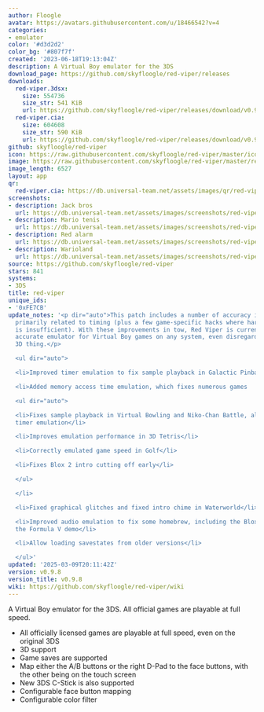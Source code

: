 ```yaml
---
author: Floogle
avatar: https://avatars.githubusercontent.com/u/18466542?v=4
categories:
- emulator
color: '#d3d2d2'
color_bg: '#807f7f'
created: '2023-06-18T19:13:04Z'
description: A Virtual Boy emulator for the 3DS
download_page: https://github.com/skyfloogle/red-viper/releases
downloads:
  red-viper.3dsx:
    size: 554736
    size_str: 541 KiB
    url: https://github.com/skyfloogle/red-viper/releases/download/v0.9.8/red-viper.3dsx
  red-viper.cia:
    size: 604608
    size_str: 590 KiB
    url: https://github.com/skyfloogle/red-viper/releases/download/v0.9.8/red-viper.cia
github: skyfloogle/red-viper
icon: https://raw.githubusercontent.com/skyfloogle/red-viper/master/icon.png
image: https://raw.githubusercontent.com/skyfloogle/red-viper/master/resources/banner.png
image_length: 6527
layout: app
qr:
  red-viper.cia: https://db.universal-team.net/assets/images/qr/red-viper-cia.png
screenshots:
- description: Jack bros
  url: https://db.universal-team.net/assets/images/screenshots/red-viper/jack-bros.png
- description: Mario tenis
  url: https://db.universal-team.net/assets/images/screenshots/red-viper/mario-tenis.png
- description: Red alarm
  url: https://db.universal-team.net/assets/images/screenshots/red-viper/red-alarm.png
- description: Warioland
  url: https://db.universal-team.net/assets/images/screenshots/red-viper/warioland.png
source: https://github.com/skyfloogle/red-viper
stars: 841
systems:
- 3DS
title: red-viper
unique_ids:
- '0xFE7CB'
update_notes: '<p dir="auto">This patch includes a number of accuracy improvements,
  primarily related to timing (plus a few game-specific hacks where hardware research
  is insufficient). With these improvements in tow, Red Viper is currently the most
  accurate emulator for Virtual Boy games on any system, even disregarding the whole
  3D thing.</p>

  <ul dir="auto">

  <li>Improved timer emulation to fix sample playback in Galactic Pinball and Teleroboxer</li>

  <li>Added memory access time emulation, which fixes numerous games

  <ul dir="auto">

  <li>Fixes sample playback in Virtual Bowling and Niko-Chan Battle, along with improved
  timer emulation</li>

  <li>Improves emulation performance in 3D Tetris</li>

  <li>Correctly emulated game speed in Golf</li>

  <li>Fixes Blox 2 intro cutting off early</li>

  </ul>

  </li>

  <li>Fixed graphical glitches and fixed intro chime in Waterworld</li>

  <li>Improved audio emulation to fix some homebrew, including the Blox games and
  the Formula V demo</li>

  <li>Allow loading savestates from older versions</li>

  </ul>'
updated: '2025-03-09T20:11:42Z'
version: v0.9.8
version_title: v0.9.8
wiki: https://github.com/skyfloogle/red-viper/wiki
---
```

A Virtual Boy emulator for the 3DS. All official games are playable at full speed.
* All officially licensed games are playable at full speed, even on the original 3DS
* 3D support
* Game saves are supported
* Map either the A/B buttons or the right D-Pad to the face buttons, with the other being on the touch screen
* New 3DS C-Stick is also supported
* Configurable face button mapping
* Configurable color filter